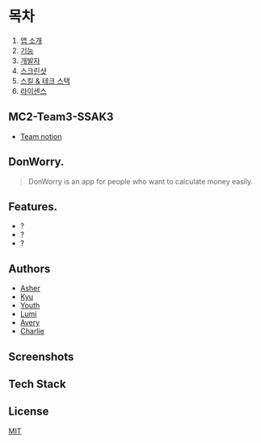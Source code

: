 
# 목차

1. [앱 소개](#DonWorry)
2. [기능](#features)
3. [개발자](#authors)
5. [스크린샷](#screenshots)
6. [스킬 & 테크 스택](#tech-stack)
7. [라이센스](#license)

## MC2-Team3-SSAK3

- [Team notion](https://www.notion.so/avery-in-ada/MC2-407ce33f0c1143f78e6b6423830cd53c)

## DonWorry. 
> DonWorry is an app for people who want to calculate money easily.

## Features. 
+ ?
+ ?
+ ?  
## Authors
- [Asher](https://github.com/Asher3576)
- [Kyu](https://github.com/kyustudyo)
- [Youth](https://github.com/kimscastle)
- [Lumi](https://github.com/LentoAssai)
- [Avery](https://github.com/chaneeii)
- [Charlie](https://github.com/LentoAssai)


## Screenshots

## Tech Stack

## License
[MIT]()
